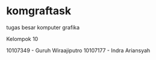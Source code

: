komgraftask
===========

tugas besar komputer grafika

Kelompok 10

10107349 - Guruh Wiraajiputro
10107177 - Indra Ariansyah

